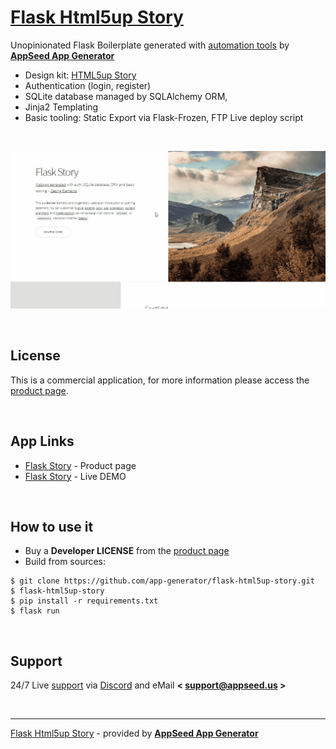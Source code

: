 ﻿# [Flask Html5up Story](https://appseed.us/apps/flask-apps/flask-html5up-story)

Unopinionated Flask Boilerplate generated with [automation tools](https://github.com/app-generator/developer-tools) by **[AppSeed App Generator](https://appseed.us/app-generator)**

- Design kit: [HTML5up Story](https://html5up.net/story)
- Authentication (login, register)
- SQLite database managed by SQLAlchemy ORM,
- Jinja2 Templating
- Basic tooling: Static Export via Flask-Frozen, FTP Live deploy script

<br />

![Flask Html5up Story - Gif animated intro.](https://github.com/app-generator/static/blob/master/products/flask-html5up-story-intro.gif?raw=true)

<br />

## License

This is a commercial application, for more information please access the [product page](https://appseed.us/apps/flask-apps/flask-html5up-story).

<br />

## App Links

- [Flask Story](https://appseed.us/apps/flask-apps/flask-html5up-story) - Product page
- [Flask Story](https://flask-html5up-story.appseed.us/) - Live DEMO

<br />

## How to use it

- Buy a **Developer LICENSE** from the [product page](https://appseed.us/apps/flask-apps/flask-html5up-story)
- Build from sources:

```
$ git clone https://github.com/app-generator/flask-html5up-story.git
$ flask-html5up-story
$ pip install -r requirements.txt 
$ flask run
```

<br />

## Support

24/7 Live [support](appseed.us/support) via [Discord](https://discord.gg/fZC6hup) and eMail **< support@appseed.us >**

<br />

---
[Flask Html5up Story](https://appseed.us/apps/flask-apps/flask-html5up-story) - provided by **[AppSeed App Generator](https://appseed.us/app-generator)**
